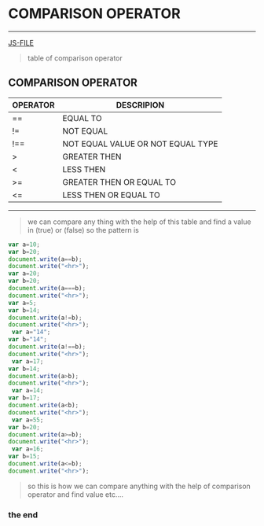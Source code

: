 # COMPARISON OPERATOR
---
[JS-FILE](../js/11-comparisonOperator.js)
>table of comparison operator
## COMPARISON OPERATOR
|OPERATOR|DESCRIPION|
|--------|----------|
|==|EQUAL TO|
|!=|NOT EQUAL|
|!==|NOT EQUAL VALUE OR NOT EQUAL TYPE|
|>|GREATER THEN|
|<|LESS THEN|
|>=|GREATER THEN OR EQUAL TO|
|<=|LESS THEN OR EQUAL TO|
---
>we can compare any thing with the help of this table and find a value in (true) or (false) so the pattern is
```javascript
var a=10;
var b=20;
document.write(a==b);
document.write("<hr>");
var a=20;
var b=20;
document.write(a===b);
document.write("<hr>");
var a=5;
var b=14;
document.write(a!=b);
document.write("<hr>");
 var a="14";
var b="14";
document.write(a!==b);
document.write("<hr>");
 var a=17;
var b=14;
document.write(a>b);
document.write("<hr>");
 var a=14;
var b=17;
document.write(a<b);
document.write("<hr>");
 var a=55;
var b=20;
document.write(a>=b);
document.write("<hr>");
 var a=16;
var b=15;
document.write(a<=b);
document.write("<hr>");


```
>so this is how we can compare anything with the help of comparison operator and find value etc....
### the end
